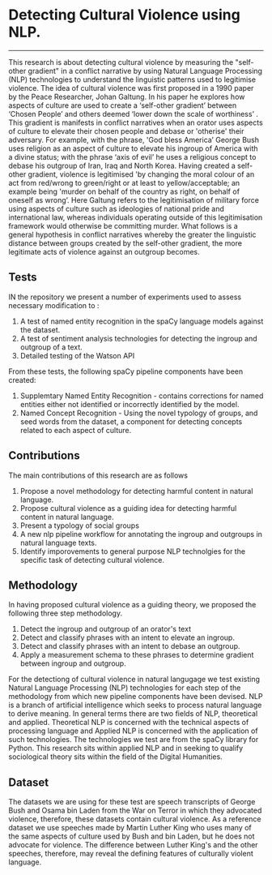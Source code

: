 # Detecting Cultural Violence using NLP.
---
This research is about detecting cultural violence by measuring the "self-other gradient" in a conflict narrative by using Natural Language Processing (NLP) technologies to understand the linguistic patterns used to legitimise violence.  The idea of cultural violence was first proposed in a 1990 paper by the Peace Researcher, Johan Galtung. In his paper he explores how aspects of culture are used to create a ‘self-other gradient’ between ‘Chosen People’ and others deemed ‘lower down the scale of worthiness’ . This gradient is manifests in conflict narratives when an orator uses aspects of culture to elevate their chosen people and debase or 'otherise' their adversary. For example, with the phrase, 'God bless America’ George Bush uses religion as an aspect of culture to elevate his ingroup of America with a divine status; with the phrase ‘axis of evil’ he uses a religious concept to debase his outgroup of Iran, Iraq and North Korea. Having created a self-other gradient, violence is legitimised 'by changing the moral colour of an act from red/wrong to green/right or at least to yellow/acceptable; an example being 'murder on behalf of the country as right, on behalf of oneself as wrong’. Here Galtung refers to the legitimisation of military force using aspects of culture such as ideologies of national pride and international law, whereas individuals operating outside of this legitimisation framework would otherwise be committing murder. What follows is a general hypothesis in conflict narratives whereby the greater the linguistic distance between groups created by the self-other gradient, the more legitimate acts of violence against an outgroup becomes.

## Tests
IN the repository we present a number of experiments used to assess necessary modification to :

1. A test of named entity recognition in the spaCy language models against the dataset.
2. A test of sentiment analysis technologies for detecting the ingroup and outgroup of a text.
3. Detailed testing of the Watson API

From these tests, the following spaCy pipeline components have been created:

1. Supplemtary Named Entity Recognition - contains corrections for named entities either not identified or incorrectly identified by the model.
2. Named Concept Recognition - Using the novel typology of groups, and seed words from the dataset, a component for detecting concepts related to each aspect of culture.

## Contributions
The main contributions of this research are as follows

1. Propose a novel methodology for detecting harmful content in natural language.
2. Propose cultural violence as a guiding idea for detecting harmful content in natural language.  
3. Present a typology of social groups
4. A new nlp pipeline workflow for annotating the ingroup and outgroups in natural language texts.
5. Identify imporovements to general purpose NLP technolgies for the specific task of detecting cultural violence.

## Methodology
In having proposed cultural violence as a guiding theory, we proposed the following three step methodology.

1. Detect the ingroup and outgroup of an orator's text
2. Detect and classify phrases with an intent to elevate an ingroup.
3. Detect and classify phrases with an intent to debase an outgroup.
4. Apply a measurement schema to these phrases to determine gradient between ingroup and outgroup.

For the detectiong of cultural violence in natural langugage we test existing Natural Language Processing (NLP) technologies for each step of the methodology from which new pipeline components have been devised. NLP is a branch of artificial intelligence which seeks to process natural language to derive meaning. In general terms there are two fields of NLP, theoretical and applied. Theoretical NLP is concerned with the technical aspects of processing language and Applied NLP is concerned with the application of such technologies. The technologies we test are from the spaCy library for Python. This research sits within applied NLP and in seeking to qualify sociological theory sits within the field of the Digital Humanities.

## Dataset
The datasets we are using for these test are speech transcripts of George Bush and Osama bin Laden from the War on Terror in which they advocated violence, therefore, these datasets contain cultural violence. As a reference dataset we use speeches made by Martin Luther King who uses many of the same aspects of culture used by Bush and bin Laden, but he does not advocate for violence. The difference between Luther King's and the other speeches, therefore, may reveal the defining features of culturally violent language.


